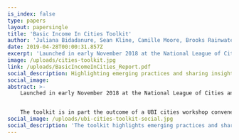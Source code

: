 ```yaml
---
is_index: false
type: papers
layout: papersingle
title: 'Basic Income In Cities Toolkit'
author: 'Juliana Bidadanure, Sean Kline, Camille Moore, Brooks Rainwater, & Catherine Thomas'
date: 2019-04-28T00:00:31.857Z
excerpt: 'Launched in early November 2018 at the National League of Cities annual meeting, the toolkit, Basic Income In Cities: A Guide to City Experiments and Pilot Projects, highlights emerging practices and shares insights on the process of designing UBI experiments in ways that are ethical, rigorous, informative and consequential for local and national policymaking.'
image: /uploads/cities-toolkit.jpg
link: /uploads/BasicIncomeInCities_Report.pdf
social_description: Highlighting emerging practices and sharing insights on the process of designing UBI experiments.
social_image: 
abstract: >-
    Launched in early November 2018 at the National League of Cities annual meeting, the toolkit, Basic Income In Cities: A Guide to City Experiments and Pilot Projects, highlights emerging practices and shares insights on the process of designing UBI experiments in ways that are ethical, rigorous, informative and consequential for local and national policymaking.


    The toolkit is in part the outcome of a UBI cities workshop convened by the Basic Income Lab in partnership with the National League of Cities (NLC) and the Economic Security Project in September 2017. Researchers and key stakeholders from the Stockton Economic Empowerment Demonstration, the Y Combinator’s Basic Income Project, the Universal Income Project and the Jain Family Institute also made valuable contributions.
social_image: /uploads/ubi-cities-toolkit-social.jpg
social_description: 'The toolkit highlights emerging practices and shares insights on the process of designing UBI experiments in ways that are ethical, rigorous, informative and consequential for local and national policymaking.'     
---
```

 